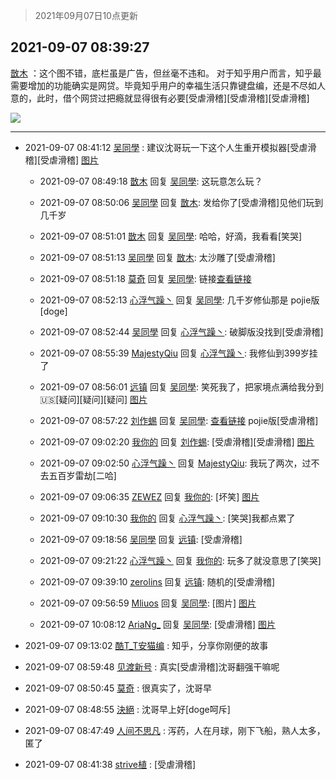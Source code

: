> 2021年09月07日10点更新
<link rel="stylesheet" href="https://cdn.jsdelivr.net/gh/taotie6/sampleJSON@main/css/photo_show.css">
<meta name="referrer" content="no-referrer" />


 ## 2021-09-07 08:39:27 

 [㪚木](https://www.coolapk.com/feed/29817273?shareKey=MjY2NTg2OTUwYjZkNjEzNmMzNGE~) ：这个图不错，底栏虽是广告，但丝毫不违和。
对于知乎用户而言，知乎最需要增加的功能确实是网贷。毕竟知乎用户的幸福生活只靠键盘编，还是不尽如人意的，此时，借个网贷过把瘾就显得很有必要[受虐滑稽][受虐滑稽][受虐滑稽] 

<div class="album">
<img class="img-item" src="http://image.coolapk.com/feed/2021/0907/08/1081091_a42daad2_5165_337@1080x2400.jpeg" />
</div>

 ------- 

- 2021-09-07 08:41:12 [吴同學](uid=1320218) : 建议沈哥玩一下这个人生重开模拟器[受虐滑稽][受虐滑稽] [图片](http://image.coolapk.com/feed/2021/0907/08/1320218_f40c7406_5271_235@1080x2340.png)

    - 2021-09-07 08:49:18 [㪚木](uid=1081091) 回复 [吴同學](uid=1320218): 这玩意怎么玩？ 

    - 2021-09-07 08:50:06 [吴同學](uid=1320218) 回复 [㪚木](uid=1081091): 发给你了[受虐滑稽]见他们玩到几千岁 

    - 2021-09-07 08:51:01 [㪚木](uid=1081091) 回复 [吴同學](uid=1320218): 哈哈，好滴，我看看[笑哭] 

    - 2021-09-07 08:51:13 [吴同學](uid=1320218) 回复 [㪚木](uid=1081091): 太沙雕了[受虐滑稽] 

    - 2021-09-07 08:51:18 [莫奇](uid=131936) 回复 [吴同學](uid=1320218): 链接<a class="feed-link-url" href="http://liferestart.syaro.io/view/" title="http://liferestart.syaro.io/view/" target="_blank" rel="nofollow">查看链接</a> 

    - 2021-09-07 08:52:13 [心浮气躁丶](uid=2669029) 回复 [吴同學](uid=1320218): 几千岁修仙那是 pojie版[doge] 

    - 2021-09-07 08:52:44 [吴同學](uid=1320218) 回复 [心浮气躁丶](uid=2669029): 破脚版没找到[受虐滑稽] 

    - 2021-09-07 08:55:39 [MajestyQiu](uid=2494762) 回复 [心浮气躁丶](uid=2669029): 我修仙到399岁挂了 

    - 2021-09-07 08:56:01 [远镇](uid=1471248) 回复 [吴同學](uid=1320218): 笑死我了，把家境点满给我分到🇺🇸[疑问][疑问][疑问] [图片](http://image.coolapk.com/feed/2021/0907/08/1471248_0a6b0541_6160_1921@1440x3040.jpeg)

    - 2021-09-07 08:57:22 [刘作蜴](uid=2132901) 回复 [吴同學](uid=1320218): <a class="feed-link-url" href="http://remake.solaking.com/" title="http://remake.solaking.com/" target="_blank" rel="nofollow">查看链接</a>   pojie版[受虐滑稽] 

    - 2021-09-07 09:02:20 [我你的](uid=3530668) 回复 [刘作蜴](uid=2132901): [受虐滑稽][受虐滑稽] [图片](http://image.coolapk.com/feed/2021/0907/09/3530668_3521dedd_6538_7612@1080x2400.jpeg)

    - 2021-09-07 09:02:50 [心浮气躁丶](uid=2669029) 回复 [MajestyQiu](uid=2494762): 我玩了两次，过不去五百岁雷劫[二哈] 

    - 2021-09-07 09:06:35 [ZEWEZ](uid=834836) 回复 [我你的](uid=3530668): [坏笑] [图片](http://image.coolapk.com/feed/2021/0907/09/834836_6f54542d_6793_1503@1440x3200.jpeg)

    - 2021-09-07 09:10:30 [我你的](uid=3530668) 回复 [心浮气躁丶](uid=2669029): [笑哭]我都点累了 

    - 2021-09-07 09:18:56 [吴同學](uid=1320218) 回复 [远镇](uid=1471248): [受虐滑稽] 

    - 2021-09-07 09:21:22 [心浮气躁丶](uid=2669029) 回复 [我你的](uid=3530668): 玩多了就没意思了[笑哭] 

    - 2021-09-07 09:39:10 [zerolins](uid=4255244) 回复 [远镇](uid=1471248): 随机的[受虐滑稽] 

    - 2021-09-07 09:56:59 [Mliuos](uid=837000) 回复 [吴同學](uid=1320218): [图片] [图片](http://image.coolapk.com/feed/2021/0906/17/837000_7a6ff3a2_2070_7512@1080x1920.jpeg)

    - 2021-09-07 10:08:12 [AriaNg_](uid=3504887) 回复 [吴同學](uid=1320218): [受虐滑稽] [图片](http://image.coolapk.com/feed/2021/0907/10/3504887_fea6addc_0490_1994@1080x2340.jpeg)

- 2021-09-07 09:13:02 [酷T_T安猫编](uid=3220399) : 知乎，分享你刚便的故事 

- 2021-09-07 08:59:48 [见渡新号](uid=868957) : 真实[受虐滑稽]沈哥翻强干嘛呢 

- 2021-09-07 08:50:45 [莫奇](uid=131936) : 很真实了，沈哥早 

- 2021-09-07 08:48:55 [決絕](uid=2288436) : 沈哥早上好[doge呵斥] 

- 2021-09-07 08:47:49 [人间不思凡](uid=2080265) : 泻药，人在月球，刚下飞船，熟人太多，匿了 

- 2021-09-07 08:41:38 [strive植](uid=1468928) : [受虐滑稽] 

